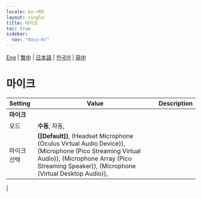 ```yaml
---
locale: ko-rKR
layout: single
title: 마이크
toc: true
sidebar:
  nav: "docs-kr"
---
```

[Eng](/dancexr/menu/2025.4/chat/microphone) | [繁中](/tw/dancexr/menu/2025.4/chat/microphone) | [日本語](/jp/dancexr/menu/2025.4/chat/microphone) | [한국어](/kr/dancexr/menu/2025.4/chat/microphone) | [简中](/zh/dancexr/menu/2025.4/chat/microphone)

# 마이크



| Setting | Value | Description |
| :--- | --- | :--- |
|**마이크** | | 
| 모드 | **수동**, 자동,  |  |
| 마이크 선택 | **([Default])**, (Headset Microphone (Oculus Virtual Audio Device)), (Microphone (Pico Streaming Virtual Audio)), (Microphone Array (Pico Streaming Speaker)), (Microphone (Virtual Desktop Audio)),  |  |
|
